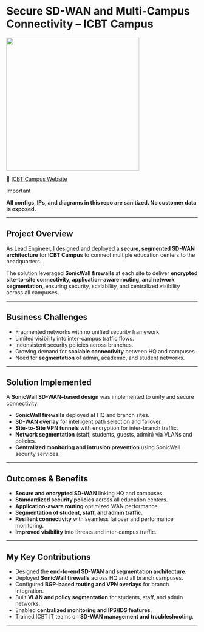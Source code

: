 # Secure SD-WAN and Multi-Campus Connectivity – ICBT Campus  
<p>
  <img src="https://img.shields.io/badge/Role-Lead%20Network%20%26%20Security%20Engineer-blue" width="350">
</p>

🔗 [ICBT Campus Website](https://icbt.lk)  

> [!IMPORTANT]  
**All configs, IPs, and diagrams in this repo are sanitized. No customer data is exposed.**

---

## Project Overview
As Lead Engineer, I designed and deployed a **secure, segmented SD-WAN architecture** for **ICBT Campus** to connect multiple education centers to the headquarters.  

The solution leveraged **SonicWall firewalls** at each site to deliver **encrypted site-to-site connectivity, application-aware routing, and network segmentation**, ensuring security, scalability, and centralized visibility across all campuses.  

---

## Business Challenges
- Fragmented networks with no unified security framework.  
- Limited visibility into inter-campus traffic flows.  
- Inconsistent security policies across branches.  
- Growing demand for **scalable connectivity** between HQ and campuses.  
- Need for **segmentation** of admin, academic, and student networks.  

---

## Solution Implemented
A **SonicWall SD-WAN–based design** was implemented to unify and secure connectivity:  
- **SonicWall firewalls** deployed at HQ and branch sites.  
- **SD-WAN overlay** for intelligent path selection and failover.  
- **Site-to-Site VPN tunnels** with encryption for inter-branch traffic.  
- **Network segmentation** (staff, students, guests, admin) via VLANs and policies.  
- **Centralized monitoring and intrusion prevention** using SonicWall security services.  

---

## Outcomes & Benefits
- **Secure and encrypted SD-WAN** linking HQ and campuses.  
- **Standardized security policies** across all education centers.  
- **Application-aware routing** optimized WAN performance.  
- **Segmentation of student, staff, and admin traffic**.  
- **Resilient connectivity** with seamless failover and performance monitoring.  
- **Improved visibility** into threats and inter-campus traffic.  

---

## My Key Contributions
- Designed the **end-to-end SD-WAN and segmentation architecture**.  
- Deployed **SonicWall firewalls** across HQ and all branch campuses.  
- Configured **BGP-based routing and VPN overlays** for branch integration.  
- Built **VLAN and policy segmentation** for students, staff, and admin networks.  
- Enabled **centralized monitoring and IPS/IDS features**.  
- Trained ICBT IT teams on **SD-WAN management and troubleshooting**.  

---

